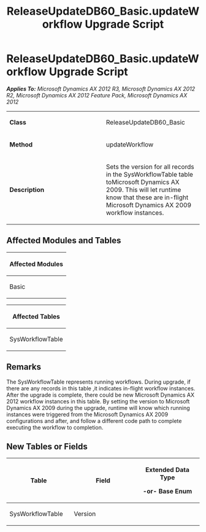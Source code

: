 ﻿---
title: ReleaseUpdateDB60_Basic.updateWorkflow Upgrade Script
TOCTitle: ReleaseUpdateDB60_Basic.updateWorkflow Upgrade Script
ms:assetid: 3187535f-b87b-3eda-62fe-e1edd44c4d3f
ms:mtpsurl: https://msdn.microsoft.com/en-us/library/JJ736094(v=AX.60)
ms:contentKeyID: 49707508
ms.date: 05/18/2015
mtps_version: v=AX.60
---

# ReleaseUpdateDB60\_Basic.updateWorkflow Upgrade Script 


_**Applies To:** Microsoft Dynamics AX 2012 R3, Microsoft Dynamics AX 2012 R2, Microsoft Dynamics AX 2012 Feature Pack, Microsoft Dynamics AX 2012_

<table>
<colgroup>
<col style="width: 50%" />
<col style="width: 50%" />
</colgroup>
<tbody>
<tr class="odd">
<td><p><strong>Class</strong></p></td>
<td><p>ReleaseUpdateDB60_Basic</p></td>
</tr>
<tr class="even">
<td><p><strong>Method</strong></p></td>
<td><p>updateWorkflow</p></td>
</tr>
<tr class="odd">
<td><p><strong>Description</strong></p></td>
<td><p>Sets the version for all records in the SysWorkflowTable table toMicrosoft Dynamics AX 2009. This will let runtime know that these are in-flight Microsoft Dynamics AX 2009 workflow instances.</p></td>
</tr>
</tbody>
</table>


## Affected Modules and Tables

<table>
<colgroup>
<col style="width: 100%" />
</colgroup>
<thead>
<tr class="header">
<th><p>Affected Modules</p></th>
</tr>
</thead>
<tbody>
<tr class="odd">
<td><p>Basic</p></td>
</tr>
</tbody>
</table>


<table>
<colgroup>
<col style="width: 100%" />
</colgroup>
<thead>
<tr class="header">
<th><p>Affected Tables</p></th>
</tr>
</thead>
<tbody>
<tr class="odd">
<td><p>SysWorkflowTable</p></td>
</tr>
</tbody>
</table>


## Remarks

The SysWorkflowTable represents running workflows. During upgrade, if there are any records in this table ,it indicates in-flight workflow instances. After the upgrade is complete, there could be new Microsoft Dynamics AX 2012 workflow instances in this table. By setting the version to Microsoft Dynamics AX 2009 during the upgrade, runtime will know which running instances were triggered from the Microsoft Dynamics AX 2009 configurations and after, and follow a different code path to complete executing the workflow to completion.

## New Tables or Fields

<table>
<colgroup>
<col style="width: 33%" />
<col style="width: 33%" />
<col style="width: 33%" />
</colgroup>
<thead>
<tr class="header">
<th><p>Table</p></th>
<th><p>Field</p></th>
<th><p>Extended Data Type</p>
<p>-or- Base Enum</p></th>
</tr>
</thead>
<tbody>
<tr class="odd">
<td><p>SysWorkflowTable</p></td>
<td><p>Version</p></td>
<td><p></p></td>
</tr>
</tbody>
</table>

  


